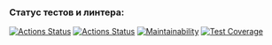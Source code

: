 ### Статус тестов и линтера:
[![Actions Status](https://github.com/elisad5791/php-project-48/workflows/hexlet-check/badge.svg)](https://github.com/elisad5791/php-project-48/actions)
[![Actions Status](https://github.com/elisad5791/php-project-48/actions/workflows/ci.yml/badge.svg)](https://github.com/elisad5791/php-project-48/actions//workflows/ci.yml)
[![Maintainability](https://api.codeclimate.com/v1/badges/3258193dff93596a9898/maintainability)](https://codeclimate.com/github/elisad5791/php-project-48/maintainability)
[![Test Coverage](https://api.codeclimate.com/v1/badges/3258193dff93596a9898/test_coverage)](https://codeclimate.com/github/elisad5791/php-project-48/test_coverage)